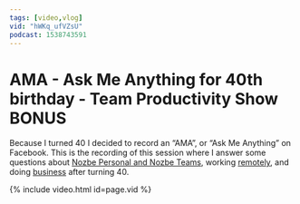 ```yaml
---
tags: [video,vlog]
vid: "hWKq_ufVZsU"
podcast: 1538743591
---
```


# AMA - Ask Me Anything for 40th birthday - Team Productivity Show BONUS

Because I turned 40 I decided to record an “AMA”, or “Ask Me Anything” on Facebook. This is the recording of this session where I answer some questions about [Nozbe Personal and Nozbe Teams][n], working [remotely](/tag/nooffice), and doing [business](/tag/business) after turning 40.

{% include video.html id=page.vid %}

<!--More-->


[n]: https://nozbe.com/?a=mike